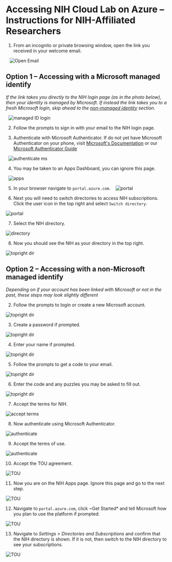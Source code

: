 # Accessing NIH Cloud Lab on Azure – Instructions for NIH-Affiliated Researchers

1. From an incognito or private browsing window, open the link you received in your welcome email.

   ![Open Email](/docs/images/AZ_gm_1.png)

## Option 1 – Accessing with a Microsoft managed identify <a name="managed"></a>

*If the link takes you directly to the NIH login page (as in the photo below), then your identity is managed by Microsoft. If instead the link takes you to a fresh Microsoft login, skip ahead to the [non-managed identity](#non-managed) section.*

  ![managed ID login](/docs/images/AZ_D_2.png)

2. Follow the prompts to sign in with your email to the NIH login page. 

3. Authenticate with Microsoft Authenticator. If do not yet have Microsoft Authenticator on your phone, visit [Microsoft's Documentation](https://support.microsoft.com/en-us/account-billing/download-and-install-the-microsoft-authenticator-app-351498fc-850a-45da-b7b6-27e523b8702a) or our [Microsoft Authenticator Guide](/docs/microsoft_authenticator.md)

  ![authenticate ms](/docs/images/AZ_D_3.png)

4. You may be taken to an Apps Dashboard, you can ignore this page.

  ![apps](/docs/images/AZ_D_4.png)

5. In your browser navigate to `portal.azure.com`.
  
  ![portal](/docs/images/AZ_D_5.png)

6. Next you will need to switch directories to access NIH subscriptions. Click the user icon in the top right and select `Switch directory`. 

  ![portal](/docs/images/AZ_D_7.png)

7. Select the NIH directory.

  ![directory](/docs/images/AZ_D_8.png)

8. Now you should see the NIH as your directory in the top right. 

  ![topright dir](/docs/images/AZ_D_9.png)

## Option 2 – Accessing with a non-Microsoft managed identify <a name="non-managed"></a>

*Depending on if your account has been linked with Microsoft or not in the past, these steps may look slightly different*

2. Follow the prompts to login or create a new Microsoft account.

  ![topright dir](/docs/images/AZ_gm_2.png)

3. Create a password if prompted.

  ![topright dir](/docs/images/AZ_gm_6.png)

4. Enter your name if prompted.

  ![topright dir](/docs/images/AZ_gm_7.png)

5. Follow the prompts to get a code to your email.

  ![topright dir](/docs/images/AZ_gm_8.png)

6. Enter the code and any puzzles you may be asked to fill out.

  ![topright dir](/docs/images/AZ_gm_12.png)

7. Accept the terms for NIH.

  ![accept terms](/docs/images/AZ_gm_13.png)

8. Now authenticate using Microsoft Authenticator.

  ![authenticate](/docs/images/AZ_gm_15.png)

9. Accept the terms of use.

  ![authenticate](/docs/images/AZ_gm_18.png)

10. Accept the TOU agreement.

  ![TOU](/docs/images/AZ_gm_19.png)

11. Now you are on the NIH Apps page. Ignore this page and go to the next step. 

  ![TOU](/docs/images/AZ_gm_20.png)

12. Navigate to `portal.azure.com`, click ~Get Started* and tell Microsoft how you plan to use the platform if prompted. 

  ![TOU](/docs/images/AZ_gm_24.png)

13. Navigate to *Settings > Directories and Subscriptions* and confirm that the NIH directory is shown. If it is not, then switch to the NIH directory to see your subscriptions. 

  ![TOU](/docs/images/AZ_gm_29.png)










